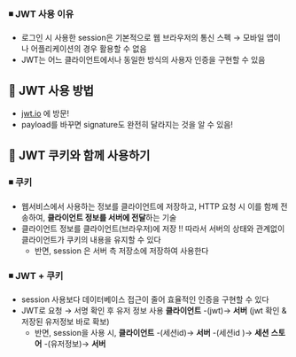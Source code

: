 ﻿### ◾ JWT 사용 이유

- 로그인 시 사용한 session은 기본적으로 웹 브라우저의 통신 스펙 
→ 모바일 앱이나 어플리케이션의 경우 활용할 수 없음
- JWT는 어느 클라이언트에서나 동일한 방식의 사용자 인증을 구현할 수 있음

## 🔻 JWT 사용 방법

- [jwt.io](http://jwt.io) 에 방문!
- payload를 바꾸면 signature도 완전히 달라지는 것을 알 수 있음!

## 🔻 JWT 쿠키와 함께 사용하기

### ◾ 쿠키

- 웹서비스에서 사용하는 정보를 클라이언트에 저장하고, HTTP 요청 시 이를 함께 전송하여, **클라이언트 정보를 서버에 전달**하는 기술
- 클라이언트 정보를 클라이언트(브라우저)에 저장 !! 따라서 서버의 상태와 관계없이 클라이언트가 쿠키의 내용을 유지할 수 있다
    - 반면, session 은 서버 측 저장소에 저장하여 사용한다

### ◾ JWT + 쿠키

- session 사용보다 데이터베이스 접근이 줄어 효율적인 인증을 구현할 수 있다
- JWT로 요청 → 서명 확인 후 유저 정보 사용 
**클라이언트** -(jwt)→ **서버** (jwt 확인 & 저장된 유저정보 바로 확보)
    - 반면, session을 사용 시, 
    **클라이언트** -(세션id)→ **서버** -(세션id )→ **세션** **스토어** -(유저정보)→ **서버**

